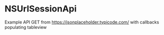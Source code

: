 # NSUrlSessionApi
Example API GET from https://jsonplaceholder.typicode.com/ with callbacks populating tableview

